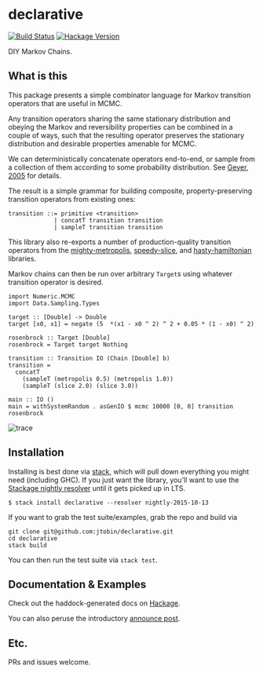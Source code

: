 # declarative

[![Build Status](https://secure.travis-ci.org/jtobin/declarative.png)](http://travis-ci.org/jtobin/declarative)
[![Hackage Version](https://img.shields.io/hackage/v/declarative.svg)](http://hackage.haskell.org/package/declarative)

DIY Markov Chains.

## What is this

This package presents a simple combinator language for Markov transition
operators that are useful in MCMC.

Any transition operators sharing the same stationary distribution and obeying
the Markov and reversibility properties can be combined in a couple of ways,
such that the resulting operator preserves the stationary distribution and
desirable properties amenable for MCMC.

We can deterministically concatenate operators end-to-end, or sample from
a collection of them according to some probability distribution.  See
[Geyer, 2005](http://www.stat.umn.edu/geyer/f05/8931/n1998.pdf) for details.

The result is a simple grammar for building composite, property-preserving
transition operators from existing ones:

    transition ::= primitive <transition>
                 | concatT transition transition
                 | sampleT transition transition

This library also re-exports a number of production-quality transition
operators from the
[mighty-metropolis](hackage.haskell.org/package/mighty-metropolis),
[speedy-slice](hackage.haskell.org/package/speedy-slice), and
[hasty-hamiltonian](hackage.haskell.org/package/hasty-hamiltonian) libraries.

Markov chains can then be run over arbitrary `Target`s using whatever
transition operator is desired.

    import Numeric.MCMC
    import Data.Sampling.Types

    target :: [Double] -> Double
    target [x0, x1] = negate (5  *(x1 - x0 ^ 2) ^ 2 + 0.05 * (1 - x0) ^ 2)

    rosenbrock :: Target [Double]
    rosenbrock = Target target Nothing

    transition :: Transition IO (Chain [Double] b)
    transition =
      concatT
        (sampleT (metropolis 0.5) (metropolis 1.0))
        (sampleT (slice 2.0) (slice 3.0))

    main :: IO ()
    main = withSystemRandom . asGenIO $ mcmc 10000 [0, 0] transition rosenbrock

![trace](https://dl.dropboxusercontent.com/spa/u0s6617yxinm2ca/b2w56upc.png)

## Installation

Installing is best done via
[stack](https://github.com/commercialhaskell/stack), which will pull down
everything you might need (including GHC).  If you just want the library,
you'll want to use the [Stackage nightly
resolver](https://www.stackage.org/nightly) until it gets picked up in LTS.

```
$ stack install declarative --resolver nightly-2015-10-13
```

If you want to grab the test suite/examples, grab the repo and build via

```
git clone git@github.com:jtobin/declarative.git
cd declarative
stack build
```

You can then run the test suite via `stack test`.

## Documentation & Examples

Check out the haddock-generated docs on
[Hackage](https://hackage.haskell.org/package/declarative).

You can also peruse the introductory [announce
post](https://medium.com/@jaredtobin/a-framework-for-markov-chain-monte-carlo-3fc40df45592).

## Etc.

PRs and issues welcome.

